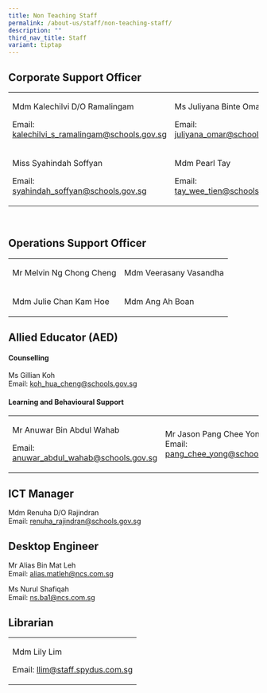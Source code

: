 ```yaml
---
title: Non Teaching Staff
permalink: /about-us/staff/non-teaching-staff/
description: ""
third_nav_title: Staff
variant: tiptap
---
```

<h2>Corporate Support Officer</h2><table><tbody><tr><td rowspan="1" colspan="1"><p>Mdm Kalechilvi D/O Ramalingam</p><p>Email: <a href="mailto:kalechilvi_s_ramalingam@schools.gov.sg" rel="noopener noreferrer nofollow" target="_blank">kalechilvi_s_ramalingam@schools.gov.sg</a></p></td><td rowspan="1" colspan="1"><p>Ms Juliyana Binte Omar</p><p>Email: <a href="mailto:juliyana_omar@schools.gov.sg" rel="noopener noreferrer nofollow" target="_blank">juliyana_omar@schools.gov.sg</a><br></p></td></tr><tr><td rowspan="1" colspan="1"><p>Miss Syahindah Soffyan</p><p>Email: <a href="mailto:syahindah_soffyan@schools.gov.sg" rel="noopener noreferrer nofollow" target="_blank">syahindah_soffyan@schools.gov.sg</a></p></td><td rowspan="1" colspan="1"><p>Mdm Pearl Tay</p><p>Email: <a href="mailto:tay_wee_tien@schools.gov.sg" rel="noopener noreferrer nofollow" target="_blank">tay_wee_tien@schools.gov.sg</a></p></td></tr></tbody></table><p><br></p><h2>Operations Support Officer</h2><table><tbody><tr><td rowspan="1" colspan="1"><p>Mr Melvin Ng Chong Cheng</p></td><td rowspan="1" colspan="1"><p>Mdm Veerasany Vasandha</p></td></tr><tr><td rowspan="1" colspan="1"><p>Mdm Julie Chan Kam Hoe</p></td><td rowspan="1" colspan="1"><p>Mdm Ang Ah Boan<br></p></td></tr></tbody></table><h2>Allied Educator (AED)</h2><h4>Counselling</h4><p>Ms Gillian Koh <br>Email: <a href="mailto:koh_hua_cheng@schools.gov.sg" rel="noopener noreferrer nofollow" target="_blank">koh_hua_cheng@schools.gov.sg</a></p><h4>Learning and Behavioural Support</h4><table><tbody><tr><td rowspan="1" colspan="1"><p>Mr Anuwar Bin Abdul Wahab</p><p>Email: <a href="mailto:anuwar_abdul_wahab@schools.gov.sg" rel="noopener noreferrer nofollow" target="_blank">anuwar_abdul_wahab@schools.gov.sg</a></p></td><td rowspan="1" colspan="1"><p>Mr Jason Pang Chee Yong<br>Email: <a href="mailto:pang_chee_yong@schools.gov.sg" rel="noopener noreferrer nofollow" target="_blank">pang_chee_yong@schools.gov.sg</a></p></td></tr></tbody></table><h2>ICT Manager</h2><p>Mdm Renuha D/O Rajindran <br>Email: <a href="mailto:renuha_rajindran@schools.gov.sg" rel="noopener noreferrer nofollow" target="_blank">renuha_rajindran@schools.gov.sg</a></p><h2>Desktop Engineer</h2><p>Mr Alias Bin Mat Leh<br>Email: <a href="mailto:alias.matleh@ncs.com.sg" rel="noopener noreferrer nofollow" target="_blank">alias.matleh@ncs.com.sg</a></p><p>Ms Nurul Shafiqah <br>Email: <a href="mailto:ns.ba1@ncs.com.sg" rel="noopener noreferrer nofollow" target="_blank">ns.ba1@ncs.com.sg</a></p><h2>Librarian</h2><table><tbody><tr><td rowspan="1" colspan="1"><p>Mdm Lily Lim</p><p>Email: <a href="mailto:llim@staff.spydus.com.sg" rel="noopener noreferrer nofollow" target="_blank">llim@staff.spydus.com.sg</a></p></td></tr></tbody></table><p></p>